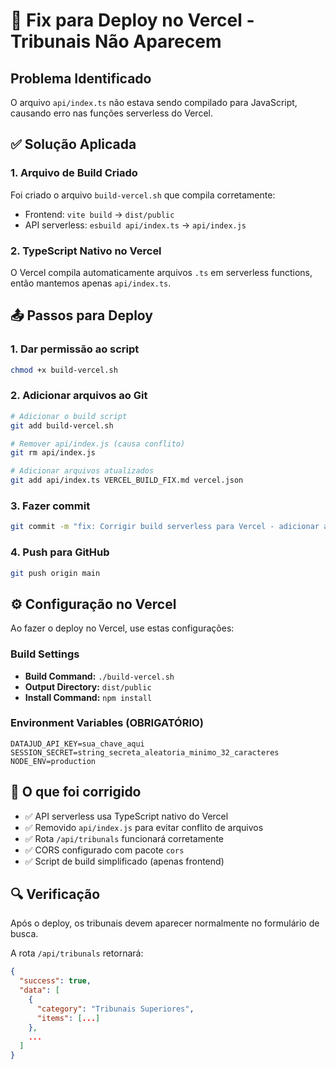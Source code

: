 # 🔧 Fix para Deploy no Vercel - Tribunais Não Aparecem

## Problema Identificado

O arquivo `api/index.ts` não estava sendo compilado para JavaScript, causando erro nas funções serverless do Vercel.

## ✅ Solução Aplicada

### 1. Arquivo de Build Criado

Foi criado o arquivo `build-vercel.sh` que compila corretamente:
- Frontend: `vite build` → `dist/public`
- API serverless: `esbuild api/index.ts` → `api/index.js`

### 2. TypeScript Nativo no Vercel

O Vercel compila automaticamente arquivos `.ts` em serverless functions, então mantemos apenas `api/index.ts`.

## 📤 Passos para Deploy

### 1. Dar permissão ao script

```bash
chmod +x build-vercel.sh
```

### 2. Adicionar arquivos ao Git

```bash
# Adicionar o build script
git add build-vercel.sh

# Remover api/index.js (causa conflito)
git rm api/index.js

# Adicionar arquivos atualizados
git add api/index.ts VERCEL_BUILD_FIX.md vercel.json
```

### 3. Fazer commit

```bash
git commit -m "fix: Corrigir build serverless para Vercel - adicionar api/index.js compilado"
```

### 4. Push para GitHub

```bash
git push origin main
```

## ⚙️ Configuração no Vercel

Ao fazer o deploy no Vercel, use estas configurações:

### Build Settings
- **Build Command:** `./build-vercel.sh`
- **Output Directory:** `dist/public`
- **Install Command:** `npm install`

### Environment Variables (OBRIGATÓRIO)
```
DATAJUD_API_KEY=sua_chave_aqui
SESSION_SECRET=string_secreta_aleatoria_minimo_32_caracteres
NODE_ENV=production
```

## 🎯 O que foi corrigido

- ✅ API serverless usa TypeScript nativo do Vercel
- ✅ Removido `api/index.js` para evitar conflito de arquivos
- ✅ Rota `/api/tribunals` funcionará corretamente
- ✅ CORS configurado com pacote `cors`
- ✅ Script de build simplificado (apenas frontend)

## 🔍 Verificação

Após o deploy, os tribunais devem aparecer normalmente no formulário de busca.

A rota `/api/tribunals` retornará:
```json
{
  "success": true,
  "data": [
    {
      "category": "Tribunais Superiores",
      "items": [...]
    },
    ...
  ]
}
```
